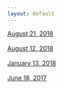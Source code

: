 ```yaml
---
layout: default
---
```


[August 21, 2018](./poems/08212018.html) <br> 
<br>
[August 12, 2018](./poems/08122018.html)  <br>
<br>
[January 13, 2018](./poems/01132018.html) <br>
<br>
[June 18, 2017](./poems/06182017.html) <br>
<br>

